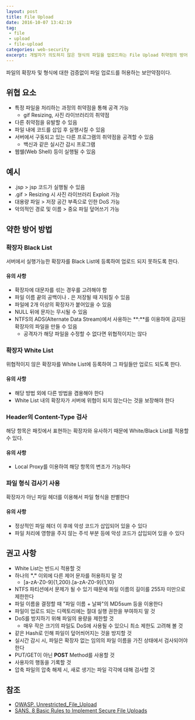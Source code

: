 ```yaml
---
layout: post
title: File Upload
date: 2016-10-07 13:42:19
tag:
 - file
 - upload
 - file-upload
categories: web-security
excerpt: 개발자가 의도하지 않은 형식의 파일을 업로드하는 File Upload 취약점의 방어 방법에 대하여
---
```


파일의 확장자 및 형식에 대한 검증없이 파일 업로드를 허용하는 보안약점이다.

## 위협 요소 ##

 - 특정 파일을 처리하는 과정의 취약점을 통해 공격 가능
   - gif Resizing, 사진 라이브러리의 취약점
 - 다른 취약점을 유발할 수 있음
 - 파일 내에 코드를 삽입 후 실행시킬 수 있음
 - 서버에서 구동되고 있는 다른 프로그램의 취약점을 공격할 수 있음
   - 백신과 같은 실시간 감시 프로그램
 - 웹쉘(Web Shell) 등이 실행될 수 있음

## 예시 ##

 - .jsp > jsp 코드가 실행될 수 있음
 - .gif > Resizing 시 사진 라이브러리 Exploit 가능
 - 대용량 파일 > 저장 공간 부족으로 인한 DoS 가능
 - 악의적인 경로 및 이름 > 중요 파일 덮어쓰기 가능 

## 약한 방어 방법 ##

### 확장자 Black List ###

서버에서 실행가능한 확장자를 Black List에 등록하여 업로드 되지 못하도록 한다.

#### 유의 사항 ####

 - 확장자에 대문자를 섞는 경우를 고려해야 함
 - 파일 이름 끝의 공백이나 **.** 은 저장될 때 지워질 수 있음
 - 파일에 2개 이상의 확장자가 붙어있을 수 있음
 - NULL 뒤에 문자는 무시될 수 있음
 - NTFS의 ADS(Alternate Data Stream)에서 사용하는 **:**를 이용하여 금지된 확장자의 파일을 만들 수 있음
   - 공격자가 해당 파일을 수정할 수 없다면 위협적이지는 않다

### 확장자 White List ###

위협적이지 않은 확장자를 White List에 등록하여 그 파일들만 업로드 되도록 한다.   

#### 유의 사항 ####

 - 해당 방법 외에 다른 방법을 겸용해야 한다
 - White List 내의 확장자가 서버에 위협이 되지 않는다는 것을 보장해야 한다
 
### Header의 **Content-Type** 검사 ###

해당 항목은 패킷에서 표현하는 확장자와 유사하기 때문에 White/Black List를 적용할 수 있다.

#### 유의 사항 ####

 - Local Proxy를 이용하여 해당 항목의 변조가 가능하다
 
### 파일 형식 검사기 사용 ###

확장자가 아닌 파일 헤더를 이용해서 파일 형식을 판별한다

#### 유의 사항 ####

 - 정상적인 파일 헤더 이 후에 악성 코드가 삽입되어 있을 수 있다
 - 파일 처리에 영향을 주지 않는 주석 부분 등에 악성 코드가 삽입되어 있을 수 있다

## 권고 사항 ##

 - White List는 반드시 적용할 것
 - 하나의 **"."** 이외에 다른 제어 문자를 허용하지 말 것
   - [a-zA-Z0-9]{1,200}\.[a-zA-Z0-9]{1,10}
 - NTFS 파티션에서 문제가 될 수 있기 때문에 파일 이름의 길이를 255자 미만으로 제한한다
 - 파일 이름을 결정할 때 "파일 이름 + 날짜"의 MD5sum 등을 이용한다
 - 파일이 업로드 되는 디렉토리에는 절대 실행 권한을 부여하지 말 것
 - DoS를 방지하기 위해 파일의 용량을 제한할 것
   - 매우 작은 크기의 파일도 DoS에 사용될 수 있으니 최소 제한도 고려해 볼 것
 - 같은 Hash로 인해 파일이 덮어씌어지는 것을 방지할 것
 - 실시간 감시 시, 파일은 확장자 없는 임의의 파일 이름을 가진 상태에서 검사되어야 한다
 - PUT/GET이 아닌 **POST** Method를 사용할 것
 - 사용자의 행동을 기록할 것
 - 압축 파일의 압축 해제 시, 새로 생기는 파일 각각에 대해 검사할 것

## 참조 ##

 - [OWASP. Unrestricted_File_Upload](https://www.owasp.org/index.php/Unrestricted_File_Upload)
 - [SANS. 8 Basic Rules to Implement Secure File Uploads](http://software-security.sans.org/blog/2009/12/28/8-basic-rules-to-implement-secure-file-uploads)
 
